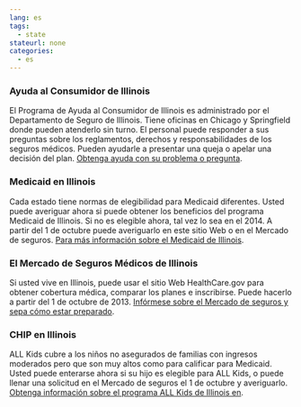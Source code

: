 ```yaml
--- 
lang: es 
tags: 
  - state
stateurl: none 
categories: 
  - es
--- 
```


### Ayuda al Consumidor de Illinois

El Programa de Ayuda al Consumidor de Illinois es administrado por el Departamento de Seguro de Illinois. Tiene oficinas en Chicago y Springfield donde pueden atenderlo sin turno. El personal puede responder a sus preguntas sobre los reglamentos, derechos y responsabilidades de los seguros médicos. Pueden ayudarle a presentar una queja o apelar una decisión del plan. [Obtenga ayuda con su problema o pregunta](http://www.insurance.illinois.gov/). 

### Medicaid en Illinois

Cada estado tiene normas  de elegibilidad para Medicaid diferentes.  Usted puede averiguar ahora si puede obtener los beneficios del programa Medicaid de Illinois. Si no es elegible ahora, tal vez lo sea en el 2014. A partir del 1 de octubre puede averiguarlo en este sitio Web o en el Mercado de seguros. [Para más información sobre el Medicaid de Illinois](http://www.health.illinois.gov). 

###  El Mercado de Seguros Médicos de Illinois

Si usted vive en Illinois, puede usar el sitio Web HealthCare.gov para obtener cobertura médica, comparar los planes e inscribirse. Puede hacerlo a partir del 1 de octubre de 2013. [Infórmese sobre el Mercado de seguros y sepa cómo estar preparado](/es/how-can-i-get-ready-to-enroll-in-the-marketplace). 

### CHIP en Illinois

ALL Kids cubre a los niños no asegurados de familias con ingresos moderados pero que son muy altos como para calificar para Medicaid. Usted puede enterarse ahora si su hijo es elegible para ALL Kids, o puede llenar una solicitud en el Mercado de seguros el 1 de octubre y averiguarlo. [Obtenga información sobre el programa ALL Kids de Illinois en](http://www.allkids.com/hfs8269.html).
